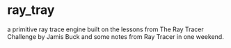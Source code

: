 # ray_tray
a primitive ray trace engine built on the lessons from The Ray Tracer Challenge by Jamis Buck and some notes from Ray Tracer in one weekend.
